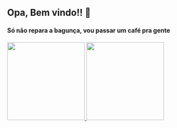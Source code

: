 ## Opa, Bem vindo!! 👋
#### Só não repara a bagunça, vou passar um café pra gente 

<div>
  <a href="https://github.com/weygerus">
  <img height="180em" src="https://github-readme-stats.vercel.app/api?username=weygerus2&show_icons=true&theme=dark&include_all_commits=true&count_private=true"/>
  <img height="180em" src="https://github-readme-stats.vercel.app/api/top-langs/?username=weygerus2&layout=compact&langs_count=16&theme=dark"/>
</div>
